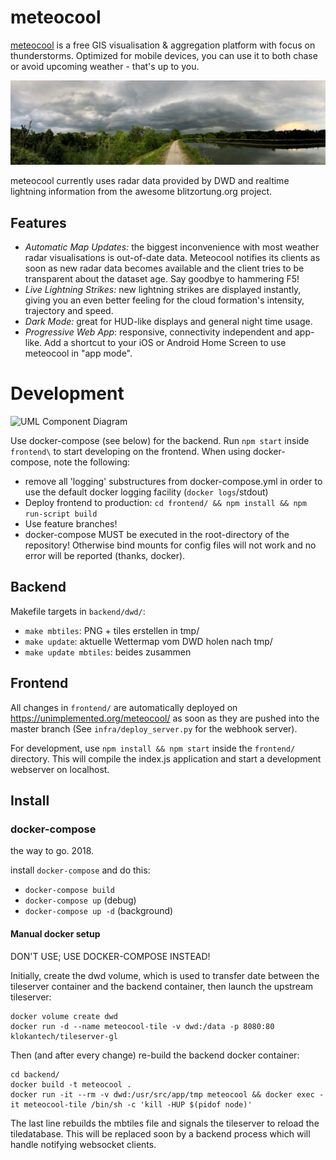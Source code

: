 # meteocool

[meteocool](https://unimplemented.org/meteocool/) is a free GIS
visualisation & aggregation platform with focus on thunderstorms.
Optimized for mobile devices, you can use it to both chase or
avoid upcoming weather - that's up to you.

![An exemplary cloud formation with high reflectivity (aka thunderstorm)](/frontend/assets/IMG_3076.jpg?raw=true "An exemplary cloud formation with high reflectivity")

meteocool currently uses radar data provided by DWD and realtime lightning
information from the awesome blitzortung.org project.

## Features

* _Automatic Map Updates:_ the biggest inconvenience with most weather radar
  visualisations is out-of-date data. Meteocool notifies its clients as
  soon as new radar data becomes available and the client tries
  to be transparent about the dataset age. Say goodbye to hammering F5!
* _Live Lightning Strikes:_ new lightning strikes are displayed instantly,
  giving you an even better feeling for the cloud formation's intensity,
  trajectory and speed.
* _Dark Mode:_ great for HUD-like displays and general night time usage.
* _Progressive Web App_: responsive, connectivity independent and app-like.
  Add a shortcut to your iOS or Android Home Screen to use meteocool in
  "app mode".

# Development

![UML Component Diagram](/doc/meteocool_component.png?raw=true "Component diagram")

Use docker-compose (see below) for the backend. Run ```npm start``` inside
```frontend\``` to start developing on the frontend. When using docker-compose,
note the following:

* remove all 'logging' substructures from docker-compose.yml in order to use
  the default docker logging facility (```docker logs```/stdout)
* Deploy frontend to production:
  ```cd frontend/ && npm install && npm run-script build```
* Use feature branches!
* docker-compose MUST be executed in the root-directory of the repository!
  Otherwise bind mounts for config files will not work and no error
  will be reported (thanks, docker).

## Backend

Makefile targets in ```backend/dwd/```:

 - ```make mbtiles```: PNG + tiles erstellen in tmp/
 - ```make update```: aktuelle Wettermap vom DWD holen nach tmp/
 - ```make update mbtiles```: beides zusammen

## Frontend

All changes in ```frontend/``` are automatically deployed on
https://unimplemented.org/meteocool/ as soon as they are pushed
into the master branch (See ```infra/deploy_server.py``` for the
webhook server).

For development, use ```npm install && npm start``` inside the
```frontend/``` directory. This will compile the index.js application
and start a development webserver on localhost.

## Install

### docker-compose

the way to go. 2018.

install `docker-compose` and do this:

* `docker-compose build`
* `docker-compose up` (debug)
* `docker-compose up -d` (background)


#### Manual docker setup

DON'T USE; USE DOCKER-COMPOSE INSTEAD!

Initially, create the dwd volume, which is used to transfer date
between the tileserver container and the backend container, then
launch the upstream tileserver:

```
docker volume create dwd
docker run -d --name meteocool-tile -v dwd:/data -p 8080:80 klokantech/tileserver-gl
```

Then (and after every change) re-build the backend docker container:

```
cd backend/
docker build -t meteocool .
docker run -it --rm -v dwd:/usr/src/app/tmp meteocool && docker exec -it meteocool-tile /bin/sh -c 'kill -HUP $(pidof node)'
```

The last line rebuilds the mbtiles file and signals the tileserver
to reload the tiledatabase. This will be replaced soon by a backend
process which will handle notifying websocket clients.
